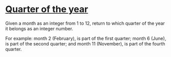 # [Quarter of the year](https://www.codewars.com/kata/quarter-of-the-year "https://www.codewars.com/kata/5ce9c1000bab0b001134f5af")

Given a month as an integer from 1 to 12, return to which quarter of the year it belongs as an integer number.

For example: month 2 (February), is part of the first quarter; month 6 (June), is part of the second quarter; and month 11 (November), is part of the fourth quarter.